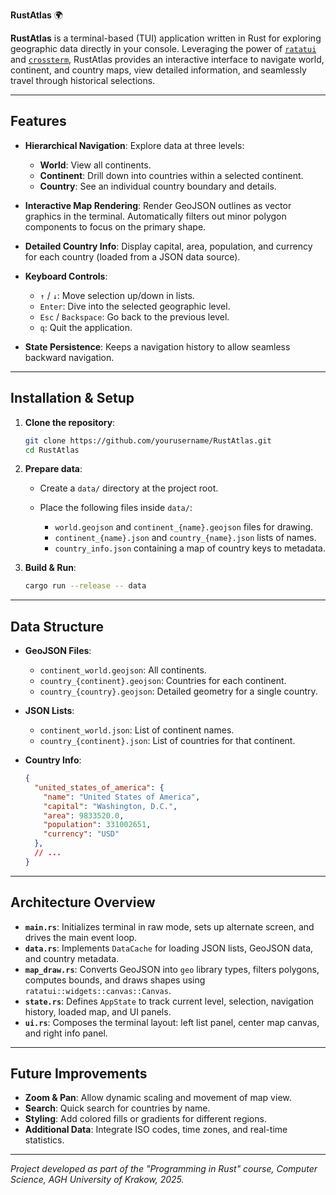 **RustAtlas** 🌍

**RustAtlas** is a terminal-based (TUI) application written in Rust for exploring geographic data directly in your console. Leveraging the power of [`ratatui`](https://github.com/ratatui-org/ratatui) and [`crossterm`](https://crates.io/crates/crossterm), RustAtlas provides an interactive interface to navigate world, continent, and country maps, view detailed information, and seamlessly travel through historical selections.

---

## Features

* **Hierarchical Navigation**: Explore data at three levels:

    * **World**: View all continents.
    * **Continent**: Drill down into countries within a selected continent.
    * **Country**: See an individual country boundary and details.

* **Interactive Map Rendering**: Render GeoJSON outlines as vector graphics in the terminal. Automatically filters out minor polygon components to focus on the primary shape.

* **Detailed Country Info**: Display capital, area, population, and currency for each country (loaded from a JSON data source).

* **Keyboard Controls**:

    * `↑` / `↓`: Move selection up/down in lists.
    * `Enter`: Dive into the selected geographic level.
    * `Esc` / `Backspace`: Go back to the previous level.
    * `q`: Quit the application.

* **State Persistence**: Keeps a navigation history to allow seamless backward navigation.

---

## Installation & Setup

1. **Clone the repository**:

   ```bash
   git clone https://github.com/yourusername/RustAtlas.git
   cd RustAtlas
   ```

2. **Prepare data**:

    * Create a `data/` directory at the project root.
    * Place the following files inside `data/`:

        * `world.geojson` and `continent_{name}.geojson` files for drawing.
        * `continent_{name}.json` and `country_{name}.json` lists of names.
        * `country_info.json` containing a map of country keys to metadata.

3. **Build & Run**:

   ```bash
   cargo run --release -- data
   ```

---

## Data Structure

* **GeoJSON Files**:

    * `continent_world.geojson`: All continents.
    * `country_{continent}.geojson`: Countries for each continent.
    * `country_{country}.geojson`: Detailed geometry for a single country.

* **JSON Lists**:

    * `continent_world.json`: List of continent names.
    * `country_{continent}.json`: List of countries for that continent.

* **Country Info**:

  ```json
  {
    "united_states_of_america": {
      "name": "United States of America",
      "capital": "Washington, D.C.",
      "area": 9833520.0,
      "population": 331002651,
      "currency": "USD"
    },
    // ...
  }
  ```

---

## Architecture Overview

* **`main.rs`**: Initializes terminal in raw mode, sets up alternate screen, and drives the main event loop.
* **`data.rs`**: Implements `DataCache` for loading JSON lists, GeoJSON data, and country metadata.
* **`map_draw.rs`**: Converts GeoJSON into `geo` library types, filters polygons, computes bounds, and draws shapes using `ratatui::widgets::canvas::Canvas`.
* **`state.rs`**: Defines `AppState` to track current level, selection, navigation history, loaded map, and UI panels.
* **`ui.rs`**: Composes the terminal layout: left list panel, center map canvas, and right info panel.

---

## Future Improvements

* **Zoom & Pan**: Allow dynamic scaling and movement of map view.
* **Search**: Quick search for countries by name.
* **Styling**: Add colored fills or gradients for different regions.
* **Additional Data**: Integrate ISO codes, time zones, and real-time statistics.


---

*Project developed as part of the "Programming in Rust" course, Computer Science, AGH University of Krakow, 2025.*
